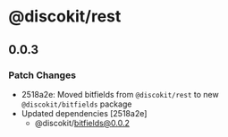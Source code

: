 # @discokit/rest

## 0.0.3

### Patch Changes

- 2518a2e: Moved bitfields from `@discokit/rest` to new `@discokit/bitfields` package
- Updated dependencies [2518a2e]
  - @discokit/bitfields@0.0.2
